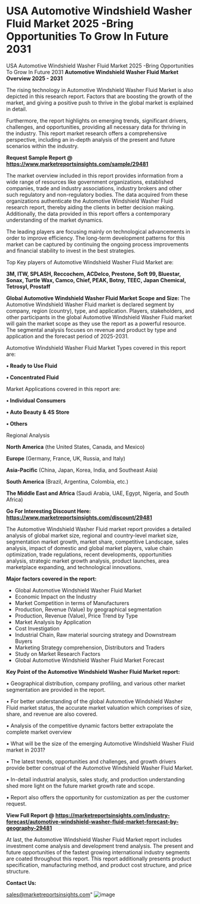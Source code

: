 # USA Automotive Windshield Washer Fluid Market 2025 -Bring Opportunities To Grow In Future 2031
USA Automotive Windshield Washer Fluid Market 2025 -Bring Opportunities To Grow In Future 2031
<Strong> Automotive Windshield Washer Fluid Market Overview 2025 - 2031</strong>

The rising technology in Automotive Windshield Washer Fluid Market is also depicted in this research report. Factors that are boosting the growth of the market, and giving a positive push to thrive in the global market is explained in detail.

Furthermore, the report highlights on emerging trends, significant drivers, challenges, and opportunities, providing all necessary data for thriving in the industry. This report market research offers a comprehensive perspective, including an in-depth analysis of the present and future scenarios within the industry.

<strong>Request Sample Report @ <a href=https://www.marketreportsinsights.com/sample/29481>https://www.marketreportsinsights.com/sample/29481</a></strong>

The market overview included in this report provides information from a wide range of resources like government organizations, established companies, trade and industry associations, industry brokers and other such regulatory and non-regulatory bodies. The data acquired from these organizations authenticate the Automotive Windshield Washer Fluid research report, thereby aiding the clients in better decision making. Additionally, the data provided in this report offers a contemporary understanding of the market dynamics.

The leading players are focusing mainly on technological advancements in order to improve efficiency. The long-term development patterns for this market can be captured by continuing the ongoing process improvements and financial stability to invest in the best strategies.

Top Key players of Automotive Windshield Washer Fluid Market are:

<strong>3M, ITW, SPLASH, Reccochem, ACDelco, Prestone, Soft 99, Bluestar, Sonax, Turtle Wax, Camco, Chief, PEAK, Botny, TEEC, Japan Chemical, Tetrosyl, Prostaff</strong>

<strong><b>Global Automotive Windshield Washer Fluid Market Scope and Size:</b></strong>
The Automotive Windshield Washer Fluid market is declared segment by company, region (country), type, and application. Players, stakeholders, and other participants in the global Automotive Windshield Washer Fluid market will gain the market scope as they use the report as a powerful resource. The segmental analysis focuses on revenue and product by type and application and the forecast period of 2025-2031.

Automotive Windshield Washer Fluid Market Types covered in this report are:

<strong>• Ready to Use Fluid

• Concentrated Fluid</strong>

Market Applications covered in this report are:

<strong>• Individual Consumers

• Auto Beauty & 4S Store

• Others</strong> 

Regional Analysis

<strong>North America</strong> (the United States, Canada, and Mexico)

<strong>Europe</strong> (Germany, France, UK, Russia, and Italy)

<strong>Asia-Pacific</strong> (China, Japan, Korea, India, and Southeast Asia)

<strong>South America</strong> (Brazil, Argentina, Colombia, etc.)

<strong>The Middle East and Africa</strong> (Saudi Arabia, UAE, Egypt, Nigeria, and South Africa)

<strong>Go For Interesting Discount Here: <a href=https://www.marketreportsinsights.com/discount/29481>https://www.marketreportsinsights.com/discount/29481</a></strong>

The Automotive Windshield Washer Fluid market report provides a detailed analysis of global market size, regional and country-level market size, segmentation market growth, market share, competitive Landscape, sales analysis, impact of domestic and global market players, value chain optimization, trade regulations, recent developments, opportunities analysis, strategic market growth analysis, product launches, area marketplace expanding, and technological innovations.

<strong><b>Major factors covered in the report:</b></strong>
<ul>
  <li>Global Automotive Windshield Washer Fluid Market </li>
  <li>Economic Impact on the Industry</li>
  <li>Market Competition in terms of Manufacturers</li>
  <li>Production, Revenue (Value) by geographical segmentation</li>
  <li>Production, Revenue (Value), Price Trend by Type</li>
  <li>Market Analysis by Application</li>
  <li>Cost Investigation</li>
  <li>Industrial Chain, Raw material sourcing strategy and Downstream Buyers</li>
  <li>Marketing Strategy comprehension, Distributors and Traders</li>
  <li>Study on Market Research Factors</li>
  <li>Global Automotive Windshield Washer Fluid Market Forecast</li>
</ul>

<strong><b>Key Point of the Automotive Windshield Washer Fluid Market report:</b></strong>

• Geographical distribution, company profiling, and various other market segmentation are provided in the report.

• For better understanding of the global Automotive Windshield Washer Fluid market status, the accurate market valuation which comprises of size, share, and revenue are also covered.

• Analysis of the competitive dynamic factors better extrapolate the complete market overview

• What will be the size of the emerging Automotive Windshield Washer Fluid market in 2031?

• The latest trends, opportunities and challenges, and growth drivers provide better construal of the Automotive Windshield Washer Fluid Market.

• In-detail industrial analysis, sales study, and production understanding shed more light on the future market growth rate and scope.

• Report also offers the opportunity for customization as per the customer request.

<strong><b>View Full Report @ <a href=https://marketreportsinsights.com/industry-forecast/automotive-windshield-washer-fluid-market-forecast-by-geography-29481>https://marketreportsinsights.com/industry-forecast/automotive-windshield-washer-fluid-market-forecast-by-geography-29481</a></b></strong>


At last, the Automotive Windshield Washer Fluid Market report includes investment come analysis and development trend analysis. The present and future opportunities of the fastest growing international industry segments are coated throughout this report. This report additionally presents product specification, manufacturing method, and product cost structure, and price structure.

<strong>Contact Us:</strong>

sales@marketreportsinsights.com"
![image](https://github.com/user-attachments/assets/24435614-19a3-4a50-8be5-80b8af20f765)
